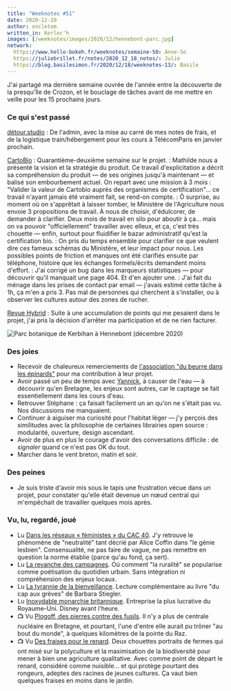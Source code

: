 ```yaml
---
title: "Weeknotes #51"
date: 2020-12-20
author: oncletom
written_in: Kerloc'h
images: [/weeknotes/images/2020/12/hennebont-parc.jpg]
network:
  https://www.hello-bokeh.fr/weeknotes/semaine-50: Anne-So
  https://juliebrillet.fr/notes/2020_12_18_notes/: Julie
  https://blog.basilesimon.fr/2020/12/18/weeknotes-13/: Basile
---
```


J'ai partagé ma dernière semaine ouvrée de l'année entre la découverte de la presqu'île de Crozon, et le bouclage de tâches avant de me mettre en veille pour les 15 prochains jours.

<!--more-->

### Ce qui s'est passé

[détour.studio]
: De l'admin, avec la mise au carré de mes notes de frais, et de la logistique train/hébergement pour les cours à TélécomParis en janvier prochain.

[CartoBio]
: Quarantième-deuxième semaine sur le projet.
: Mathilde nous a présenté la vision et la stratégie du produit. Ce travail d'explicitation a décrit sa compréhension du produit — de ses origines jusqu'à maintenant — et balisé son embourbement actuel. On repart avec une mission à 3 mois : "Valider la valeur de Cartobio auprès des organismes de certification"… ce travail n'ayant jamais été vraiment fait, se rend-on compte.
: Ô surprise, au moment où on s'apprêtait à laisser tomber, le Ministère de l'Agriculture nous envoie 3 propositions de travail. À nous de choisir, d'édulcorer, de demander à clarifier. Deux mois de travail en silo pour aboutir à ça… mais on va pouvoir "officiellement" travailler avec elleux, et ça, c'est très chouette — enfin, surtout pour fluidifier le bazar administratif qu'est la certification bio.
: On pris du temps ensemble pour clarifier ce que veulent dire ces fameux schémas du Ministère, et leur impact pour nous. Les possibles points de friction et manques ont été clarifiés ensuite par téléphone, histoire que les échanges formels/écrits demandent moins d'effort.
: J'ai corrigé un bug dans les marqueurs statistiques — pour découvrir qu'il manquait une page 404. Et d'en ajouter une.
: J'ai fait du ménage dans les prises de contact par email — j'avais estimé cette tâche à 1h, ça m'en a pris 3. Pas mal de personnes qui cherchent à s'installer, ou à observer les cultures autour des zones de rucher.

[Revue Hybrid]
: Suite à une accumulation de points qui me pesaient dans le projet, j'ai pris la décision d'arrêter ma participation et de ne rien facturer.

![](/weeknotes/images/2020/12/hennebont-parc.jpg "Parc botanique de Kerbihan à Hennebont (décembre 2020)")

### Des joies

- Recevoir de chaleureux remerciements de [l'association "du beurre dans les épinards"](https://www.dubeurredanslesepinards.org/) pour ma contribution à leur projet.
- Avoir passé un peu de temps avec [Yannick](https://elsif.fr/), à causer de l'eau — à découvrir qu'en Bretagne, les enjeux sont autres, car le captage se fait essentiellement dans les cours d'eau.
- Retrouver Stéphane : ça faisait facilement un an qu'on ne s'était pas vu. Nos discussions me manquaient.
- Continuer à aiguiser ma curiosité pour l'habitat léger — j'y perçois des similitudes avec la philosophie de certaines librairies open source : modularité, ouverture, design ascendant.
- Avoir de plus en plus le courage d'avoir des conversations difficile : de _signaler_ quand ce n'est pas OK du tout.
- Marcher dans le vent breton, matin et soir.

### Des peines

- Je suis triste d'avoir mis sous le tapis une frustration vécue dans un projet, pour constater qu'elle était devenue un nœud central qui m'empêchait de travailler quelques mois après.

### Vu, lu, regardé, joué

- Lu [Dans les réseaux « féministes » du CAC 40](https://www.monde-diplomatique.fr/2020/12/KHIDER/62559). J'y retrouve le phénomène de "neutralité" tant décrié par Alice Coffin dans "le génie lesbien". Consensualité, ne pas faire de vague, ne pas remettre en question la norme établie (parce qu'au fond, ça sert).
- Lu [La revanche des campagnes](https://www.monde-diplomatique.fr/2020/12/BREVILLE/62546). Où comment "la ruralité" se popularise comme poétisation du quotidien urbain. Sans intégration ni compréhension des enjeux locaux.
- Lu [La tyrannie de la bienveillance](https://www.monde-diplomatique.fr/2020/12/PIEILLER/62545). Lecture complémentaire au livre "du cap aux grèves" de Barbara Stiegler.
- Lu [Inoxydable monarchie britannique](https://www.monde-diplomatique.fr/2020/12/ELVEN/62569). Entreprise la plus lucrative du Royaume-Uni. Disney avant l'heure.
- 📺 Vu [Plogoff, des pierres contre des fusils](https://fr.wikipedia.org/wiki/Plogoff,_des_pierres_contre_des_fusils). Il n'y a plus de centrale nucléaire en Bretagne, et pourtant, l'une d'entre elle aurait pu trôner "au bout du monde", à quelques kilomètres de la pointe du Raz.
- 📺 Vu [Des fraises pour le renard](https://www.france.tv/france-3/la-ligne-bleue/2128147-des-fraises-pour-le-renard.html). Deux chouettes portraits de fermes qui ont misé sur la polyculture et la maximisation de la biodiversité pour mener à bien une agriculture qualitative. Avec comme point de départ le renard, considéré comme nuisible… et qui protège pourtant des rongeurs, adeptes des racines de jeunes cultures. Ça vaut bien quelques fraises en moins dans le jardin.

[détour.studio]: /
[Solstice]: https://solstice.coop/
[Stylo]: https://github.com/EcrituresNumeriques/stylo
[CartoBio]: https://cartobio.org/
[Usine Vivante]: https://www.usinevivante.org
[Revue Hybrid]: https://www.puv-editions.fr/collections/hybrid.html
[Master 2 Design et Management de l'Innovation Interactive]: https://www.gobelins.fr/formation/mdi-design-et-management-de-l-innovation-interactive-cycle-2-lead-technique-ou-lead
[Master 2 Innovation & transformation numérique]: https://www.sciencespo.fr/ecole-management-innovation/fr/formations/innovation-transformation-numerique.html

[Noémie]: https://noemiegirard.co
[Anne-Sophie]: https://hello-bokeh.fr
[Guillaume]: https://www.yuzutech.fr/
[Claire]: https://www.lassembleuse.fr/
[Antoine]: https://www.quaternum.net/
